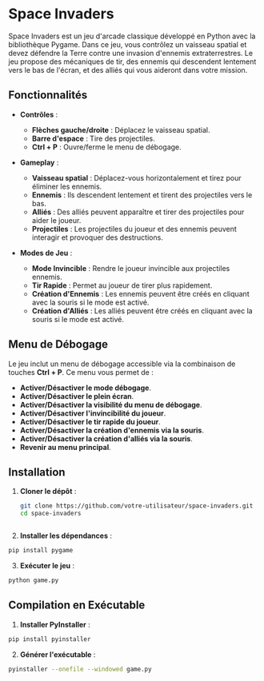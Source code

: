 # Space Invaders

Space Invaders est un jeu d'arcade classique développé en Python avec la bibliothèque Pygame. Dans ce jeu, vous contrôlez un vaisseau spatial et devez défendre la Terre contre une invasion d'ennemis extraterrestres. Le jeu propose des mécaniques de tir, des ennemis qui descendent lentement vers le bas de l'écran, et des alliés qui vous aideront dans votre mission.

## Fonctionnalités

- **Contrôles** :
  - **Flèches gauche/droite** : Déplacez le vaisseau spatial.
  - **Barre d'espace** : Tire des projectiles.
  - **Ctrl + P** : Ouvre/ferme le menu de débogage.

- **Gameplay** :
  - **Vaisseau spatial** : Déplacez-vous horizontalement et tirez pour éliminer les ennemis.
  - **Ennemis** : Ils descendent lentement et tirent des projectiles vers le bas.
  - **Alliés** : Des alliés peuvent apparaître et tirer des projectiles pour aider le joueur.
  - **Projectiles** : Les projectiles du joueur et des ennemis peuvent interagir et provoquer des destructions.

- **Modes de Jeu** :
  - **Mode Invincible** : Rendre le joueur invincible aux projectiles ennemis.
  - **Tir Rapide** : Permet au joueur de tirer plus rapidement.
  - **Création d'Ennemis** : Les ennemis peuvent être créés en cliquant avec la souris si le mode est activé.
  - **Création d'Alliés** : Les alliés peuvent être créés en cliquant avec la souris si le mode est activé.

## Menu de Débogage

Le jeu inclut un menu de débogage accessible via la combinaison de touches **Ctrl + P**. Ce menu vous permet de :

- **Activer/Désactiver le mode débogage**.
- **Activer/Désactiver le plein écran**.
- **Activer/Désactiver la visibilité du menu de débogage**.
- **Activer/Désactiver l'invincibilité du joueur**.
- **Activer/Désactiver le tir rapide du joueur**.
- **Activer/Désactiver la création d'ennemis via la souris**.
- **Activer/Désactiver la création d'alliés via la souris**.
- **Revenir au menu principal**.

## Installation

1. **Cloner le dépôt** :

   ```bash
   git clone https://github.com/votre-utilisateur/space-invaders.git
   cd space-invaders



2. **Installer les dépendances** :

```bash
pip install pygame

```

3. **Exécuter le jeu** :

```bash
python game.py
```

## Compilation en Exécutable

1. **Installer PyInstaller** :
```bash
pip install pyinstaller
```

2. **Générer l'exécutable** :
```bash
pyinstaller --onefile --windowed game.py
```
